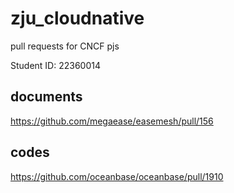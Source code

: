 # zju_cloudnative
pull requests for CNCF pjs

Student ID: 22360014

## documents
https://github.com/megaease/easemesh/pull/156

## codes
https://github.com/oceanbase/oceanbase/pull/1910

